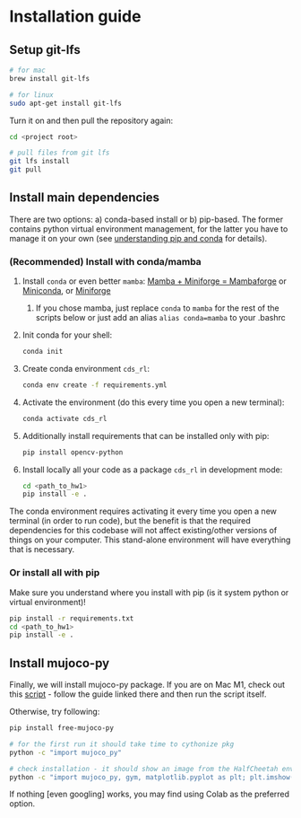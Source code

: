 # Installation guide

## Setup git-lfs

```bash
# for mac
brew install git-lfs

# for linux
sudo apt-get install git-lfs
```

Turn it on and then pull the repository again:

```bash
cd <project root>

# pull files from git lfs
git lfs install
git pull
```

## Install main dependencies

There are two options: a) conda-based install or b) pip-based. The former contains python virtual environment management, for the latter you have to manage it on your own (see [understanding pip and conda](https://www.anaconda.com/blog/understanding-conda-and-pip) for details).

### (Recommended) Install with conda/mamba

1. Install `conda` or even better `mamba`: [Mamba + Miniforge = Mambaforge](https://github.com/conda-forge/miniforge#mambaforge) or [Miniconda](https://docs.conda.io/en/latest/miniconda.html), or [Miniforge](https://github.com/conda-forge/miniforge)
   1. If you chose mamba, just replace `conda` to `mamba` for the rest of the scripts below or just add an alias `alias conda=mamba` to your .bashrc

2. Init conda for your shell:

    ```bash
    conda init
    ```

3. Create conda environment `cds_rl`:

    ```bash
    conda env create -f requirements.yml
    ```

4. Activate the environment (do this every time you open a new terminal):

    ```bash
    conda activate cds_rl
    ```

5. Additionally install requirements that can be installed only with pip:

    ```bash
    pip install opencv-python
    ```

6. Install locally all your code as a package `cds_rl` in development mode:

    ```bash
    cd <path_to_hw1>
    pip install -e .
    ```

The conda environment requires activating it every time you open a new terminal (in order to run code), but the benefit is that the required dependencies for this codebase will not affect existing/other versions of things on your computer. This stand-alone environment will have everything that is necessary.

### Or install all with pip

Make sure you understand where you install with pip (is it system python or virtual environment)!

```bash
pip install -r requirements.txt
cd <path_to_hw1>
pip install -e .
```

## Install mujoco-py

Finally, we will install mujoco-py package. If you are on Mac M1, check out this [script](./scripts/install_mujoco_mac_m1.sh) - follow the guide linked there and then run the script itself.

Otherwise, try following:

```bash
pip install free-mujoco-py

# for the first run it should take time to cythonize pkg
python -c "import mujoco_py"

# check installation - it should show an image from the HalfCheetah environment
python -c "import mujoco_py, gym, matplotlib.pyplot as plt; plt.imshow(gym.make('HalfCheetah-v3').render('rgb_array')); plt.show(block=True)
```

If nothing [even googling] works, you may find using Colab as the preferred option.

